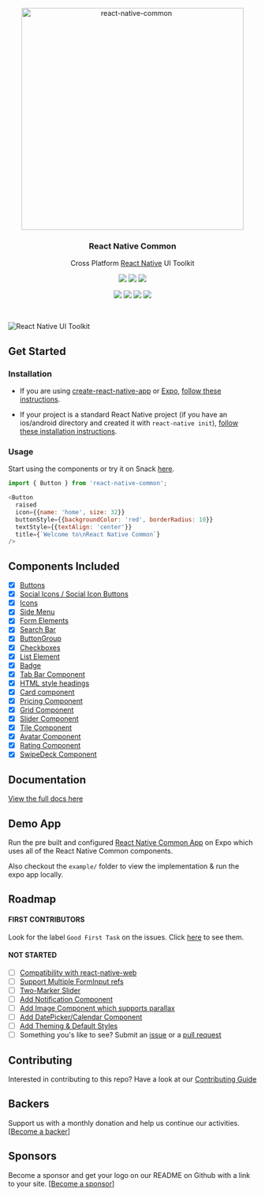 <p align="center">
  <a href="https://rghorbani.github.io/react-native-common/">
    <img alt="react-native-common" src="https://raw.githubusercontent.com/rghorbani/react-native-common/master/docs/images/react_native_elements_logo.png" width="450">
  </a>
</p>

<h3 align="center">
  React Native Common
</h3>

<p align="center">
  Cross Platform <a href="https://facebook.github.io/react-native/">React Native</a> UI Toolkit
</p>

<p align="center">
  <a href="https://www.npmjs.com/package/react-native-common"><img src="https://img.shields.io/npm/v/react-native-common.svg?style=flat-square"></a>
  <a href="https://www.npmjs.com/package/react-native-common"><img src="https://img.shields.io/npm/dm/react-native-common.svg?style=flat-square"></a>
  <a href="https://travis-ci.org/rghorbani/react-native-common"><img src="https://img.shields.io/travis/rghorbani/react-native-common/master.svg?style=flat-square"></a>
</p>

<p align="center">
  <a href="#backers"><img src="https://opencollective.com/react-native-common/backers/badge.svg"></a>
  <a href="#sponsors"><img src="https://opencollective.com/react-native-common/sponsors/badge.svg"></a>
  <a href="https://codecov.io/gh/rghorbani/react-native-common"><img src="https://codecov.io/gh/rghorbani/react-native-common/coverage.svg"></a>
  <a href="https://github.com/prettier/prettier"><img src="https://img.shields.io/badge/styled_with-prettier-ff69b4.svg"></a>
</p>

<br />

![React Native UI Toolkit](http://i.imgur.com/UXrGTeG.png)

## Get Started

### Installation

- If you are using
[create-react-native-app](https://github.com/react-community/create-react-native-app)
or [Expo](https://expo.io), [follow these instructions](https://github.com/rghorbani/react-native-common/blob/master/using-with-crna-or-expo.md).

- If your project is a standard React Native project (if you have an
ios/android directory and created it with `react-native init`), [follow these installation instructions](https://github.com/rghorbani/react-native-common/blob/master/default_installation.md).

### Usage

Start using the components or try it on Snack [here](https://snack.expo.io/rJu6gJfBZ).

```js
import { Button } from 'react-native-common';

<Button
  raised
  icon={{name: 'home', size: 32}}
  buttonStyle={{backgroundColor: 'red', borderRadius: 10}}
  textStyle={{textAlign: 'center'}}
  title={`Welcome to\nReact Native Common`}
/>
```

## Components Included

- [x] [Buttons](https://rghorbani.github.io/react-native-common/API/buttons/)
- [x] [Social Icons / Social Icon Buttons](https://rghorbani.github.io/react-native-common/API/social_icons/)
- [x] [Icons](https://rghorbani.github.io/react-native-common/API/icons/)
- [x] [Side Menu](https://rghorbani.github.io/react-native-common/API/side_menu/)
- [x] [Form Elements](https://rghorbani.github.io/react-native-common/API/forms/)
- [x] [Search Bar](https://rghorbani.github.io/react-native-common/API/searchbar/)
- [x] [ButtonGroup](https://rghorbani.github.io/react-native-common/API/button_group/)
- [x] [Checkboxes](https://rghorbani.github.io/react-native-common/API/checkbox/)
- [x] [List Element](https://rghorbani.github.io/react-native-common/API/lists/)
- [x] [Badge](https://rghorbani.github.io/react-native-common/API/badge/)
- [x] [Tab Bar Component](https://rghorbani.github.io/react-native-common/API/tabbar/)
- [x] [HTML style headings](https://rghorbani.github.io/react-native-common/API/HTML_style_headings/)
- [x] [Card component](https://rghorbani.github.io/react-native-common/API/card/)
- [x] [Pricing Component](https://rghorbani.github.io/react-native-common/API/pricing/)
- [x] [Grid Component](https://rghorbani.github.io/react-native-common/API/grid/)
- [x] [Slider Component](https://rghorbani.github.io/react-native-common/API/slider/)
- [x] [Tile Component](https://rghorbani.github.io/react-native-common/API/tile/)
- [x] [Avatar Component](https://rghorbani.github.io/react-native-common/API/avatar/)
- [x] [Rating Component](https://rghorbani.github.io/react-native-common/API/rating/)
- [x] [SwipeDeck Component](https://rghorbani.github.io/react-native-common/API/swipedeck/)

## Documentation

[View the full docs here](https://rghorbani.github.io/react-native-common/API/buttons/)

## Demo App

Run the pre built and configured [React Native Common App](https://expo.io/@monte9/react-native-common-app) on Expo which uses all of the React Native Common components.

Also checkout the `example/` folder to view the implementation & run the expo app locally.

## Roadmap

#### FIRST CONTRIBUTORS
Look for the label `Good First Task` on the issues. Click [here](https://github.com/rghorbani/react-native-common/issues?q=is%3Aopen+is%3Aissue+label%3A%22Good+First+Task%22) to see them.

#### NOT STARTED
- [ ] [Compatibility with react-native-web](https://github.com/rghorbani/react-native-common/issues/110)
- [ ] [Support Multiple FormInput refs](https://github.com/rghorbani/react-native-common/issues/147)
- [ ] [Two-Marker Slider](https://github.com/rghorbani/react-native-common/issues/15)
- [ ] [Add Notification Component](https://github.com/rghorbani/react-native-common/issues/190)
- [ ] [Add Image Component which supports parallax](https://github.com/rghorbani/react-native-common/issues/203)
- [ ] [Add DatePicker/Calendar Component](https://github.com/rghorbani/react-native-common/issues/214)
- [ ] [Add Theming & Default Styles](https://github.com/rghorbani/react-native-common/issues/216)
- [ ] Something you's like to see? Submit an [issue](https://github.com/rghorbani/react-native-common/issues/new) or a [pull request](https://github.com/rghorbani/react-native-common/pulls)

## Contributing

Interested in contributing to this repo? Have a look at our [Contributing Guide](https://github.com/rghorbani/react-native-common/blob/master/.github/CONTRIBUTING.MD)

## Backers

Support us with a monthly donation and help us continue our activities. [[Become a backer](https://opencollective.com/react-native-common#backer)]

## Sponsors

Become a sponsor and get your logo on our README on Github with a link to your site. [[Become a sponsor](https://opencollective.com/react-native-common#sponsor)]
